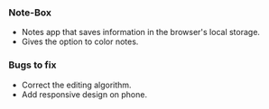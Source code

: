 ### Note-Box
- Notes app that saves information in the browser's local storage.
- Gives the option to color notes.
### Bugs to fix
- Correct the editing algorithm.
- Add responsive design on phone.


